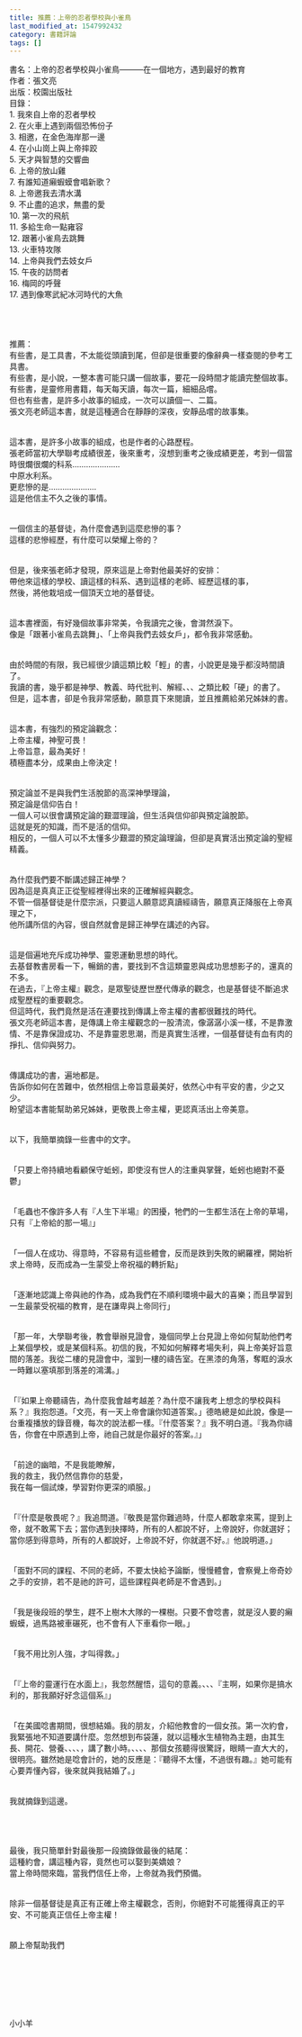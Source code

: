 ```yaml
---
title: 推薦：上帝的忍者學校與小雀鳥
last_modified_at: 1547992432
category: 書籍評論
tags: []
---
```


書名：上帝的忍者學校與小雀鳥———在一個地方，遇到最好的教育<br>作者：張文亮<br>出版：校園出版社<br><!--more-->目錄：<br>1.	我來自上帝的忍者學校<br>2.	在火車上遇到兩個恐怖份子<br>3.	相邀，在金色海岸那一邊<br>4.	在小山崗上與上帝摔跤<br>5.	天才與智慧的交響曲<br>6.	上帝的放山雞<br>7.	有誰知道癩蝦蟆會唱新歌？<br>8.	上帝邀我去清水溝<br>9.	不止盡的追求，無盡的愛<br>10.	第一次的飛航<br>11.	多給生命一點雍容<br>12.	跟著小雀鳥去跳舞<br>13.	火車特攻隊<br>14.	上帝與我們去妓女戶<br>15.	午夜的訪問者<br>16.	梅岡的呼聲<br>17.	遇到像寒武紀冰河時代的大魚<br><br><br><br><br>推薦：<br>有些書，是工具書，不太能從頭讀到尾，但卻是很重要的像辭典一樣查閱的參考工具書。<br>有些書，是小說，一整本書可能只講一個故事，要花一段時間才能讀完整個故事。<br>有些書，是靈修用書籍，每天每天讀，每次一篇，細細品嚐。<br>但也有些書，是許多小故事的組成，一次可以讀個一、二篇。<br>張文亮老師這本書，就是這種適合在靜靜的深夜，安靜品嚐的故事集。<br><br><br>這本書，是許多小故事的組成，也是作者的心路歷程。<br>張老師當初大學聯考成績很差，後來重考，沒想到重考之後成績更差，考到一個當時很爛很爛的科系…………………<br>中原水利系。<br>更悲慘的是…………………<br>這是他信主不久之後的事情。<br><br><br>一個信主的基督徒，為什麼會遇到這麼悲慘的事？<br>這樣的悲慘經歷，有什麼可以榮耀上帝的？<br><br><br>但是，後來張老師才發現，原來這是上帝對他最美好的安排：<br>帶他來這樣的學校、讀這樣的科系、遇到這樣的老師、經歷這樣的事，<br>然後，將他栽培成一個頂天立地的基督徒。<br><br><br>這本書裡面，有好幾個故事非常美，令我讀完之後，會潸然淚下。<br>像是「跟著小雀鳥去跳舞」、「上帝與我們去妓女戶」，都令我非常感動。<br><br><br>由於時間的有限，我已經很少讀這類比較「輕」的書，小說更是幾乎都沒時間讀了。<br>我讀的書，幾乎都是神學、教義、時代批判、解經、、、之類比較「硬」的書了。<br>但是，這本書，卻是令我非常感動，願意買下來閱讀，並且推薦給弟兄姊妹的書。<br><br><br>這本書，有強烈的預定論觀念：<br>上帝主權，神聖可畏！<br>上帝旨意，最為美好！<br>積極盡本分，成果由上帝決定！<br><br><br>預定論並不是與我們生活脫節的高深神學理論，<br>預定論是信仰告白！<br>一個人可以很會講預定論的艱澀理論，但生活與信仰卻與預定論脫節。<br>這就是死的知識，而不是活的信仰。<br>相反的，一個人可以不太懂多少艱澀的預定論理論，但卻是真實活出預定論的聖經精義。<br><br><br>為什麼我們要不斷講述歸正神學？<br>因為這是真真正正從聖經裡得出來的正確解經與觀念。<br>不管一個基督徒是什麼宗派，只要這人願意認真讀經禱告，願意真正降服在上帝真理之下，<br>他所講所信的內容，很自然就會是歸正神學在講述的內容。<br><br><br>這是個遍地充斥成功神學、靈恩運動思想的時代。<br>去基督教書房看一下，暢銷的書，要找到不含這類靈恩與成功思想影子的，還真的不多。<br>在過去，『上帝主權』觀念，是眾聖徒歷世歷代傳承的觀念，也是基督徒不斷追求成聖歷程的重要觀念。<br>但這時代，我們竟然是活在連要找到傳講上帝主權的書都很難找的時代。<br>張文亮老師這本書，是傳講上帝主權觀念的一股清流，像潺潺小溪一樣，不是靠激情、不是靠保證成功、不是靠靈恩思潮，而是真實生活裡，一個基督徒有血有肉的掙扎、信仰與努力。<br><br><br>傳講成功的書，遍地都是。<br>告訴你如何在苦難中，依然相信上帝旨意最美好，依然心中有平安的書，少之又少。<br>盼望這本書能幫助弟兄姊妹，更敬畏上帝主權，更認真活出上帝美意。<br><br><br>以下，我簡單摘錄一些書中的文字。<br><br><br>「只要上帝持續地看顧保守蚯蚓，即使沒有世人的注重與掌聲，蚯蚓也絕對不憂鬱」<br><br><br>「毛蟲也不像許多人有『人生下半場』的困擾，牠們的一生都生活在上帝的草場，只有『上帝給的那一場』」<br><br><br>「一個人在成功、得意時，不容易有這些體會，反而是跌到失敗的網羅裡，開始祈求上帝時，反而成為一生蒙受上帝祝福的轉折點」<br><br><br>「逐漸地認識上帝與祂的作為，成為我們在不順利環境中最大的喜樂；而且學習到一生最蒙受祝福的教育，是在謙卑與上帝同行」<br><br><br>「那一年，大學聯考後，教會舉辦見證會，幾個同學上台見證上帝如何幫助他們考上某個學校，或是某個科系。初信的我，不知如何解釋考場失利，與上帝美好旨意間的落差。我從二樓的見證會中，溜到一樓的禱告室。在黑漆的角落，奪眶的淚水一時難以塞填那到落差的鴻溝。」<br><br><br>「『如果上帝聽禱告，為什麼我會越考越差？為什麼不讓我考上想念的學校與科系？』我抱怨道。「文亮，有一天上帝會讓你知道答案。」德皓總是如此說，像是一台重複播放的錄音機，每次的說法都一樣。『什麼答案？』我不明白道。『我為你禱告，你會在中原遇到上帝，祂自己就是你最好的答案。』」<br><br><br>「前途的幽暗，不是我能瞭解，<br>我的救主，我仍然信靠你的慈愛，<br>我在每一個試煉，學習對你更深的順服。」<br><br><br>「『什麼是敬畏呢？』我追問道。『敬畏是當你難過時，什麼人都敢拿來罵，提到上帝，就不敢罵下去；當你遇到抉擇時，所有的人都說不好，上帝說好，你就選好；當你感到得意時，所有的人都說好，上帝說不好，你就選不好。』他說明道。」<br><br><br>「面對不同的課程、不同的老師，不要太快給予論斷，慢慢體會，會察覺上帝奇妙之手的安排，若不是祂的許可，這些課程與老師是不會遇到。」<br><br><br>「我是後段班的學生，趕不上樹木大隊的一棵樹。只要不會唸書，就是沒人要的癩蝦蟆，過馬路被車碾死，也不會有人下車看你一眼。」<br><br><br>「我不用比別人強，才叫得救。」<br><br><br>「『上帝的靈運行在水面上』，我忽然醒悟，這句的意義。、、、『主啊，如果你是搞水利的，那我願好好念這個系』」<br><br><br>「在美國唸書期間，很想結婚。我的朋友，介紹他教會的一個女孩。第一次約會，我緊張地不知道要講什麼。忽然想到布袋蓮，就以這種水生植物為主題，由其生長、開花、營養、、、、，講了數小時。、、、、那個女孩聽得很驚訝，眼睛一直大大的，很明亮。雖然她是唸會計的，她的反應是：『聽得不太懂，不過很有趣。』她可能有心要弄懂內容，後來就與我結婚了。」<br><br><br>我就摘錄到這邊。<br><br><br><br><br>最後，我只簡單針對最後那一段摘錄做最後的結尾：<br>這種約會，講這種內容，竟然也可以娶到美嬌娘？<br>當上帝時間來臨，當我們信任上帝，上帝就為我們預備。<br><br><br>除非一個基督徒是真正有正確上帝主權觀念，否則，你絕對不可能獲得真正的平安、不可能真正信任上帝主權！<br><br><br>願上帝幫助我們<br><br><br><br><br><br><br><br>小小羊<br>

